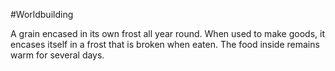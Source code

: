 #Worldbuilding 

A grain encased in its own frost all year round. When used to make goods, it encases itself in a frost that is broken when eaten. The food inside remains warm for several days.

